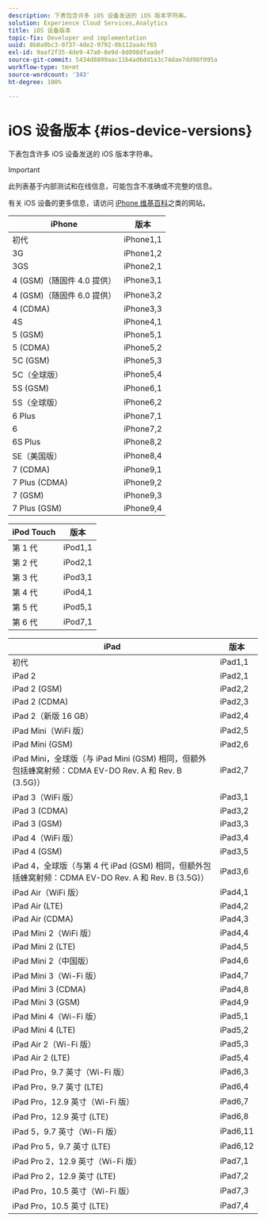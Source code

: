 ```yaml
---
description: 下表包含许多 iOS 设备发送的 iOS 版本字符串。
solution: Experience Cloud Services,Analytics
title: iOS 设备版本
topic-fix: Developer and implementation
uuid: 8b8a9bc3-0737-4de2-9792-0b112aa4cf65
exl-id: 9aaf2f35-4de9-47a0-8e9d-8d098dfaadef
source-git-commit: 5434d8809aac11b4ad6dd1a3c74dae7dd98f095a
workflow-type: tm+mt
source-wordcount: '343'
ht-degree: 100%

---
```


# iOS 设备版本 {#ios-device-versions}

下表包含许多 iOS 设备发送的 iOS 版本字符串。

>[!IMPORTANT]
>
>此列表基于内部测试和在线信息，可能包含不准确或不完整的信息。

有关 iOS 设备的更多信息，请访问 [iPhone 维基百科](https://theiphonewiki.com/wiki/Models)之类的网站。

| **iPhone** | **版本** |
|---|---|
| 初代 | iPhone1,1 |
| 3G | iPhone1,2 |
| 3GS | iPhone2,1 |
| 4 (GSM)（随固件 4.0 提供） | iPhone3,1 |
| 4 (GSM)（随固件 6.0 提供） | iPhone3,2 |
| 4 (CDMA) | iPhone3,3 |
| 4S | iPhone4,1 |
| 5 (GSM) | iPhone5,1 |
| 5 (CDMA) | iPhone5,2 |
| 5C (GSM) | iPhone5,3 |
| 5C（全球版） | iPhone5,4 |
| 5S (GSM) | iPhone6,1 |
| 5S（全球版） | iPhone6,2 |
| 6 Plus | iPhone7,1 |
| 6 | iPhone7,2 |
| 6S Plus | iPhone8,2 |
| SE（美国版） | iPhone8,4 |
| 7 (CDMA) | iPhone9,1 |
| 7 Plus (CDMA) | iPhone9,2 |
| 7 (GSM) | iPhone9,3 |
| 7 Plus (GSM) | iPhone9,4 |

| **iPod Touch** | **版本** |
|---|---|
| 第 1 代 | iPod1,1 |
| 第 2 代 | iPod2,1 |
| 第 3 代 | iPod3,1 |
| 第 4 代 | iPod4,1 |
| 第 5 代 | iPod5,1 |
| 第 6 代 | iPod7,1 |

| **iPad** | **版本** |
|---|---|
| 初代 | iPad1,1 |
| iPad 2 | iPad2,1 |
| iPad 2 (GSM) | iPad2,2 |
| iPad 2 (CDMA) | iPad2,3 |
| iPad 2（新版 16 GB） | iPad2,4 |
| iPad Mini（WiFi 版） | iPad2,5 |
| iPad Mini (GSM) | iPad2,6 |
| iPad Mini，全球版（与 iPad Mini (GSM) 相同，但额外包括蜂窝射频：CDMA EV-DO Rev. A 和 Rev. B (3.5G)） | iPad2,7 |
| iPad 3（WiFi 版） | iPad3,1 |
| iPad 3 (CDMA) | iPad3,2 |
| iPad 3 (GSM) | iPad3,3 |
| iPad 4（WiFi 版） | iPad3,4 |
| iPad 4 (GSM) | iPad3,5 |
| iPad 4，全球版（与第 4 代 iPad (GSM) 相同，但额外包括蜂窝射频：CDMA EV-DO Rev. A 和 Rev. B (3.5G)） | iPad3,6 |
| iPad Air（WiFi 版） | iPad4,1 |
| iPad Air (LTE) | iPad4,2 |
| iPad Air (CDMA) | iPad4,3 |
| iPad Mini 2（WiFi 版） | iPad4,4 |
| iPad Mini 2 (LTE) | iPad4,5 |
| iPad Mini 2（中国版） | iPad4,6 |
| iPad Mini 3（Wi-Fi 版） | iPad4,7 |
| iPad Mini 3 (CDMA) | iPad4,8 |
| iPad Mini 3 (GSM) | iPad4,9 |
| iPad Mini 4（Wi-Fi 版） | iPad5,1 |
| iPad Mini 4 (LTE) | iPad5,2 |
| iPad Air 2（Wi-Fi 版） | iPad5,3 |
| iPad Air 2 (LTE) | iPad5,4 |
| iPad Pro，9.7 英寸（Wi-Fi 版） | iPad6,3 |
| iPad Pro，9.7 英寸 (LTE) | iPad6,4 |
| iPad Pro，12.9 英寸（Wi-Fi 版） | iPad6,7 |
| iPad Pro，12.9 英寸 (LTE) | iPad6,8 |
| iPad 5，9.7 英寸（Wi-Fi 版） | iPad6,11 |
| iPad Pro 5，9.7 英寸 (LTE) | iPad6,12 |
| iPad Pro 2，12.9 英寸（Wi-Fi 版） | iPad7,1 |
| iPad Pro 2，12.9 英寸 (LTE) | iPad7,2 |
| iPad Pro，10.5 英寸（Wi-Fi 版） | iPad7,3 |
| iPad Pro，10.5 英寸 (LTE) | iPad7,4 |
